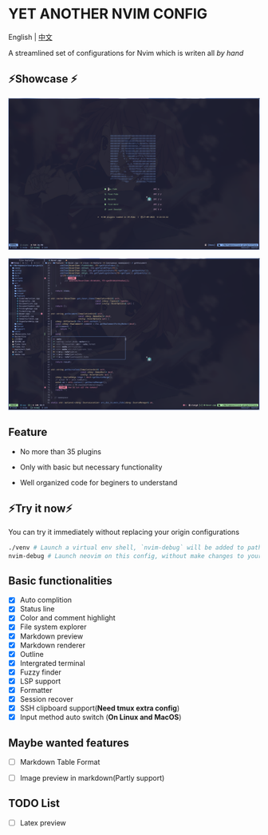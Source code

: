# YET ANOTHER NVIM CONFIG

English | [中文](./doc/README.zh_CN.md)

A streamlined set of configurations for Nvim which is writen all *by hand*

## ⚡Showcase ⚡

![Dashboard](./doc/img/Dashboard.png)

![Workspace](./doc/img/Workspace.png)

## Feature

- No more than 35 plugins

- Only with basic but necessary functionality

- Well organized code for beginers to understand

## ⚡Try it now⚡

You can try it immediately without replacing your origin configurations

```bash
./venv # Launch a virtual env shell, `nvim-debug` will be added to path automaticly
nvim-debug # Launch neovim on this config, without make changes to your ~/.local/share
```

## Basic functionalities

- [x] Auto complition
- [x] Status line
- [x] Color and comment highlight
- [x] File system explorer
- [x] Markdown preview
- [x] Markdown renderer
- [x] Outline
- [x] Intergrated terminal
- [x] Fuzzy finder
- [x] LSP support
- [x] Formatter
- [x] Session recover
- [x] SSH clipboard support(**Need tmux extra config**)
- [x] Input method auto switch (**On Linux and MacOS**)

## Maybe wanted features

- [ ] Markdown Table Format

- [ ] Image preview in markdown(Partly support)

## TODO List

- [ ] Latex preview
